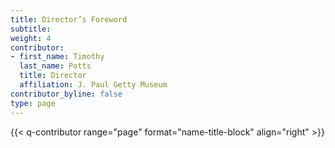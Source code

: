 ```yaml
---
title: Director’s Foreword
subtitle:
weight: 4
contributor:
- first_name: Timothy
  last_name: Potts
  title: Director
  affiliation: J. Paul Getty Museum
contributor_byline: false
type: page
---
```



{{< q-contributor range="page" format="name-title-block" align="right" >}}
